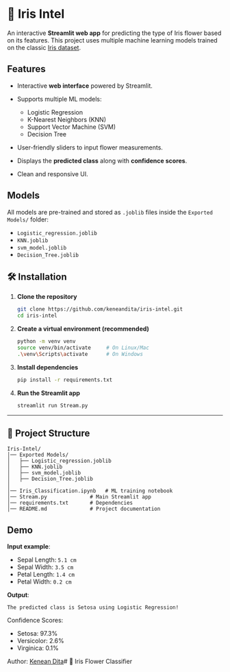 # 🌸 Iris Intel

An interactive **Streamlit web app** for predicting the type of Iris flower based on its features.
This project uses multiple machine learning models trained on the classic [Iris dataset](https://archive.ics.uci.edu/ml/datasets/iris).

## Features

* Interactive **web interface** powered by Streamlit.
* Supports multiple ML models:

  * Logistic Regression
  * K-Nearest Neighbors (KNN)
  * Support Vector Machine (SVM)
  * Decision Tree
* User-friendly sliders to input flower measurements.
* Displays the **predicted class** along with **confidence scores**.
* Clean and responsive UI.

## Models

All models are pre-trained and stored as `.joblib` files inside the `Exported Models/` folder:

* `Logistic_regression.joblib`
* `KNN.joblib`
* `svm_model.joblib`
* `Decision_Tree.joblib`

## 🛠 Installation

1. **Clone the repository**

   ```bash
   git clone https://github.com/keneandita/iris-intel.git
   cd iris-intel
   ```

2. **Create a virtual environment (recommended)**

   ```bash
   python -m venv venv
   source venv/bin/activate     # On Linux/Mac
   .\venv\Scripts\activate      # On Windows
   ```

3. **Install dependencies**

   ```bash
   pip install -r requirements.txt
   ```

4. **Run the Streamlit app**

   ```bash
   streamlit run Stream.py
   ```

---

## 📂 Project Structure

```project-structure
Iris-Intel/
│── Exported Models/
│   ├── Logistic_regression.joblib
│   ├── KNN.joblib
│   ├── svm_model.joblib
│   ├── Decision_Tree.joblib
│
│── Iris_Classification.ipynb   # ML training notebook 
│── Stream.py              # Main Streamlit app
│── requirements.txt       # Dependencies
│── README.md              # Project documentation
```

## Demo

**Input example**:

* Sepal Length: `5.1 cm`
* Sepal Width: `3.5 cm`
* Petal Length: `1.4 cm`
* Petal Width: `0.2 cm`

**Output**:

```sample_output
The predicted class is Setosa using Logistic Regression!
```

Confidence Scores:

* Setosa: 97.3%
* Versicolor: 2.6%
* Virginica: 0.1%

Author: [Kenean Dita](https://github.com/keneandita/)# 🌸 Iris Flower Classifier

